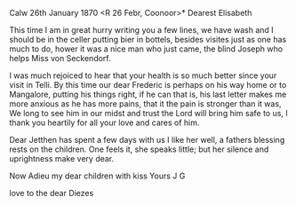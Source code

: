  Calw 26th January 1870
 <R 26 Febr, Coonoor>*
Dearest Elisabeth

This time I am in great hurry writing you a few lines, we have wash and I should be in the celler putting bier in bottels, besides visites just as one has much to do, hower it was a nice man who just came, the blind Joseph who helps Miss von Seckendorf.

I was much rejoiced to hear that your health is so much better since your visit in Telli. By this time our dear Frederic is perhaps on his way home or to Mangalore, putting his things right, if he can that is, his last letter makes me more anxious as he has more pains, that it the pain is stronger than it was, We long to see him in our midst and trust the Lord will bring him safe to us, I thank you heartily for all your love and cares of him.

Dear Jetthen has spent a few days with us I like her well, a fathers blessing rests on the children. One feels it, she speaks little; but her silence and uprightness make very dear.

Now Adieu my dear children with kiss
 Yours J G

love to the dear Diezes
